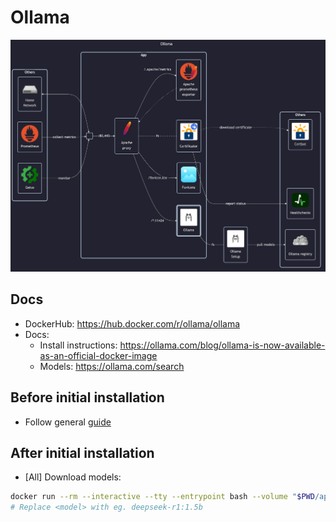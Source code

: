 # Ollama

![diagram](../../docs/diagrams/out/apps/ollama.png)

## Docs

- DockerHub: <https://hub.docker.com/r/ollama/ollama>
- Docs:
    - Install instructions: <https://ollama.com/blog/ollama-is-now-available-as-an-official-docker-image>
    - Models: <https://ollama.com/search>

## Before initial installation

- Follow general [guide](../../docs/Checklist%20for%20new%20docker-apps.md)

## After initial installation

- \[All\] Download models:

```sh
docker run --rm --interactive --tty --entrypoint bash --volume "$PWD/app-data/ollama:/root/.ollama:rw" ollama/ollama -c '(ollama serve &) && sleep 10 && ollama pull <model>'
# Replace <model> with eg. deepseek-r1:1.5b
```
